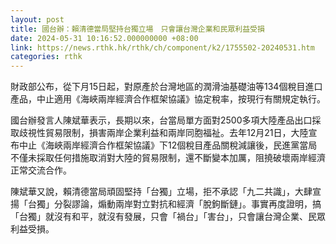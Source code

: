 ```yaml
---
layout: post
title: 國台辦：賴清德當局堅持台獨立場　只會讓台灣企業和民眾利益受損
date: 2024-05-31 10:16:52.000000000 +08:00
link: https://news.rthk.hk/rthk/ch/component/k2/1755502-20240531.htm
categories: rthk
---
```


財政部公布，從下月15日起，對原產於台灣地區的潤滑油基礎油等134個稅目進口產品，中止適用《海峽兩岸經濟合作框架協議》協定稅率，按現行有關規定執行。

國台辦發言人陳斌華表示，長期以來，台當局單方面對2500多項大陸產品出口採取歧視性貿易限制，損害兩岸企業利益和兩岸同胞福祉。去年12月21日，大陸宣布中止《海峽兩岸經濟合作框架協議》下12個稅目產品關稅減讓後，民進黨當局不僅未採取任何措施取消對大陸的貿易限制，還不斷變本加厲，阻撓破壞兩岸經濟正常交流合作。

陳斌華又說，賴清德當局頑固堅持「台獨」立場，拒不承認「九二共識」，大肆宣揚「台獨」分裂謬論，煽動兩岸對立對抗和經濟「脫鉤斷鏈」。事實再度證明，搞「台獨」就沒有和平，就沒有發展，只會「禍台」「害台」，只會讓台灣企業、民眾利益受損。
